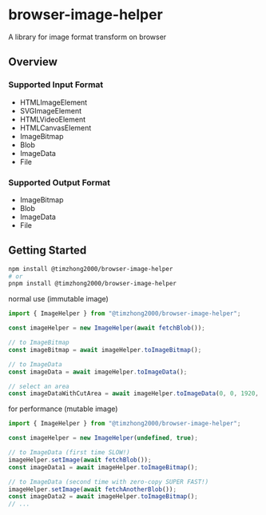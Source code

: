 # browser-image-helper

A library for image format transform on browser

## Overview

### Supported Input Format

- HTMLImageElement
- SVGImageElement
- HTMLVideoElement
- HTMLCanvasElement
- ImageBitmap
- Blob
- ImageData
- File

### Supported Output Format

- ImageBitmap
- Blob
- ImageData
- File

## Getting Started

```bash
npm install @timzhong2000/browser-image-helper
# or
pnpm install @timzhong2000/browser-image-helper

```

normal use (immutable image)

```ts
import { ImageHelper } from "@timzhong2000/browser-image-helper";

const imageHelper = new ImageHelper(await fetchBlob());

// to ImageBitmap
const imageBitmap = await imageHelper.toImageBitmap();

// to ImageData
const imageData = await imageHelper.toImageData();

// select an area
const imageDataWithCutArea = await imageHelper.toImageData(0, 0, 1920, 1080);
```

for performance (mutable image)

```ts
import { ImageHelper } from "@timzhong2000/browser-image-helper";

const imageHelper = new ImageHelper(undefined, true);

// to ImageData (first time SLOW!)
imageHelper.setImage(await fetchBlob());
const imageData1 = await imageHelper.toImageBitmap();

// to ImageData (second time with zero-copy SUPER FAST!)
imageHelper.setImage(await fetchAnotherBlob());
const imageData2 = await imageHelper.toImageBitmap();
// ...
```
